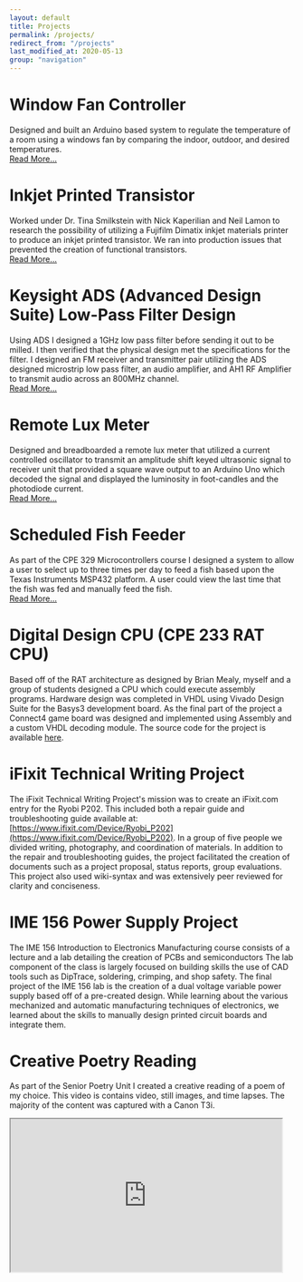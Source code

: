 ```yaml
---
layout: default
title: Projects
permalink: /projects/
redirect_from: "/projects"
last_modified_at: 2020-05-13
group: "navigation"
---
```


# Window Fan Controller

Designed and built an Arduino based system to regulate the temperature of a room using a windows fan by comparing the indoor, outdoor, and desired temperatures.  
[Read More...](https://github.com/joeeckstein/Thermostat)  

# Inkjet Printed Transistor

Worked under Dr. Tina Smilkstein with Nick Kaperilian and Neil Lamon to research the possibility of utilizing a Fujifilm Dimatix inkjet materials printer to produce an inkjet printed transistor. We ran into production issues that prevented the creation of functional transistors.  
[Read More...](/projects/senior_project)

# Keysight ADS (Advanced Design Suite) Low-Pass Filter Design

Using ADS I designed a 1GHz low pass filter before sending it out to be milled. I then verified that the physical design met the specifications for the filter. I designed an FM receiver and transmitter pair utilizing the ADS designed microstrip low pass filter, an audio amplifier, and AH1 RF Amplifier to transmit audio across an 800MHz channel.  
[Read More...](./assets/doc/projects/ADS_LPF.pdf)

# Remote Lux Meter

Designed and breadboarded a remote lux meter that utilized a current controlled oscillator to transmit an amplitude shift keyed ultrasonic signal to receiver unit that provided a square wave output to an Arduino Uno which decoded the signal and displayed the luminosity in foot-candles and the photodiode current.  
[Read More...](./assets/doc/projects/Remote_Lux_Meter.pdf)

# Scheduled Fish Feeder

As part of the CPE 329 Microcontrollers course I designed a system to allow a user to select up to three times per day to feed a fish based upon the Texas Instruments MSP432 platform. A user could view the last time that the fish was fed and manually feed the fish.  
[Read More...](./assets/doc/projects/Fish_Feeder.pdf)

# Digital Design CPU (CPE 233 RAT CPU)

Based off of the RAT architecture as designed by Brian Mealy, myself and a group of students designed a CPU which could execute assembly programs. Hardware design was completed in VHDL using Vivado Design Suite for the Basys3 development board. As the final part of the project a Connect4 game board was designed and implemented using Assembly and a custom VHDL decoding module. The source code for the project is available [here](https://github.com/joeeckstein/RAT-Connect4).

# iFixit Technical Writing Project

The iFixit Technical Writing Project's mission was to create an iFixit.com entry for the Ryobi P202\. This included both a repair guide and troubleshooting guide available at: [https://www.ifixit.com/Device/Ryobi_P202](https://www.ifixit.com/Device/Ryobi_P202). In a group of five people we divided writing, photography, and coordination of materials. In addition to the repair and troubleshooting guides, the project facilitated the creation of documents such as a project proposal, status reports, group evaluations. This project also used wiki-syntax and was extensively peer reviewed for clarity and conciseness.

# IME 156 Power Supply Project

The IME 156 Introduction to Electronics Manufacturing course consists of a lecture and a lab detailing the creation of PCBs and semiconductors The lab component of the class is largely focused on building skills the use of CAD tools such as DipTrace, soldering, crimping, and shop safety. The final project of the IME 156 lab is the creation of a dual voltage variable power supply based off of a pre-created design. While learning about the various mechanized and automatic manufacturing techniques of electronics, we learned about the skills to manually design printed circuit boards and integrate them.

# Creative Poetry Reading

As part of the Senior Poetry Unit I created a creative reading of a poem of my choice. This video is contains video, still images, and time lapses. The majority of the content was captured with a Canon T3i.

<iframe src="https://www.youtube.com/embed/B-JRbodfefw?rel=0" allowfullscreen="" width="480" height="270"></iframe>
